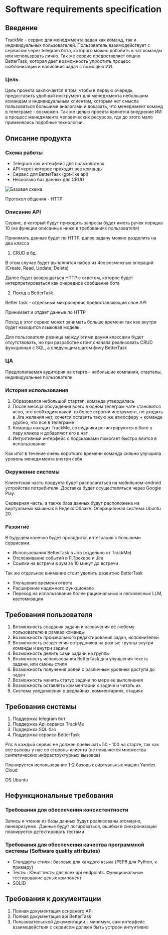 # Software requirements specification

## Введение

TrackMe - сервис для менеджмента задач как команд, так и индивидуальных пользователей. Пользователь взаимодействует с сервисом через telegram бота, которого можно добавить в чат команды или использрвать лично. Так же сервис предоставляет опцию BetterTask, которая дает возможность упростить процесс шаблонизации и написания задач с помощью ИИ.

### Цель

Цель проекта заключается в том, чтобы в первую очередь предоставить удобный инструмент для менеджмента небольшим командам и индивидуальным клиентам, которым нет смысла пользоваться большими аналогами и доказать, что менеджмент команд в телеграме - возможен. Так же целью проекта является внедрение ИИ в процесс менеджмента человеческих ресурсов, где до этого мало применялись подобные технологии.

## Описание продукта

### Схема работы


- Telegram как интерфейс для пользователя
- API через которое проходят все команды
- Сервис для BetterTask (gpt-like api)
- Несколько баз данных для CRUD

![Базовая схема](https://i.imgur.com/XlTRF60.png)

Протокол общения - HTTP

### Описание API
Сервис, в который будут приходить запросы будет иметь ручек порядка 10 (на функции описанные ниже в требованиях пользователя)

Принимать данные будет по HTTP, далее задачу можно разделить на два класса
1. CRUD в бд.

В этом случае будет выполнятся набор из 4ех возможных операций (Create, Read, Update, Delete)

Далее будет возвращаться HTTP с ответом, которое будет интерпретироваться как очередное сообщение бота

2. Поход в BetterTask

Better task - отдельный микросервис предоставляющий свое API

Принимает и отдает данные по HTTP

Поход в этот сервис может занимать больше времени так как внутри будет находится языковая модель.

Для пользователя разница между этими двумя классами будет отсутствовать, но при разработке стоит сначала реализовать CRUD функционал с SQL, а следующим шагом фичу BetterTask

### ЦА

Предполагаемая аудитория на старте - небольшие компании, стартапы, индивидуальные пользователи

### История использования

1. Образовался небольшой стартап, команда утвердилась
2. После месяца обсуждения всего в одном телеграм чате становится ясно, что необходим какой-то более строгий инструмент, но уходить в Jira желания нет, хочется оставить такую же атмосферу + команде удобно, что все в телеграме
3. Команда находит TrackMe, сотрудники регистрируются в боте в пару кликов и добавляют его в чат
4. Интуитивный интерфейс с подсказками помогает быстро влится в использование

Как итог в течение очень короткого времени команда сильно улучшила уровень менеджмента внутри себя



### Окружение системы

Клиентская часть продукта будет располагаться на мобильном-android устройстве потребителя. Доставка будет осуществляться через Google Play.

Серверная часть, а также база данных будут расположена на виртуальных машинах в Яндекс.Облаке. Операционная система Ubuntu 20.

### Развитие

В будущем конечно будет проводится интеграция с большими сервисами.
- Использования BetterTask в Jira (отдельно от TrackMe)
- Отслеживание событий в Я.Трекере и Jira
- Ссылки на встречи в зум за 10 минут до встречи

Так же отдельное внимание стоит уделить развитию BetterTask
- Улучшение времени ответа
- Расширение надежного функционала
- Переход на использование более рациональных и легковесных LLM, кастомизация

## Требования пользователя
1. Возможность создания задачи и назначения её любому пользователю в рамках команды
2. Возможность произвольного редактирования задач, исполнителей
3. Возможность разделения сотрудников на разные группы внутри команды и внутри задачи
4. Возможность делить сами задачи на группы
5. Возможность использования BetterTask для улучшения текста задачи, или смены стиля
6. Возможность получения ролей с различным уровнем доступа до задач
7. Возможность менять статус задачи по мере ее выполнения
8. Возможность оставлять комментарии к задаче и читать их
9. Система уведомления о дедлайнах, комментариях, стадиях

## Требования системы

1. Поддержка telegram бот
2. Поддержка Api сервиса TrackMe
3. Поддержка SQL баз
4. Поддержка сервиса BetterTask

Рпс в каждый сервис не должен превышать 50 - 100 на старте, так как все вызовы у нас со стороны клиента (не появляется множества синтетических инфраструктурных вызовов)

Планируется использование 1-2 базовых виртуальных машин Yandex Cloud

OS Ubuntu

## Нефункциональные требования

### Требования для обеспечения консистентности

Запись и чтение из базы данных будут реализованы атомарно, линеаризуемо. Данные будут логироваться, ошибки в синхронизации планируется детектировать тестами

### Требования для обеспечения качества программной системы (Software quality attributes)

- Стандарты стиля : базовые для каждого языка (PEP8 для Python, к примеру)
- Тесты : Юнит тесты для всех api endpoints. Функциональное тестирование целых компонент
- SOLID


## Требования к документации

1. Полная документация основного API
2. Полная документация api BetterTask
3. Пользовательской документации - минимум, сам интерфейс взаимодействия с сервисом должен быть устроен интуитивно
